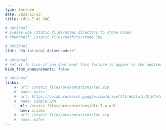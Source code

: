 ```yaml
---
type: lecture
date: 2021-11-23
title: (dlc-7.4) VAE

# optional
# please use /static_files/notes directory to store notes
# thumbnail: /static_files/path/to/image.jpg

# optional
tldr: "Variational Autoencoders"
  
# optional
# set it to true if you dont want this lecture to appear in the updates section
hide_from_announcments: false

# optional
links: 
    #- url: /static_files/presentations/lec.zip
    #  name: notes
    #- url: https://colab.research.google.com/drive/1f5-Ho5fwtn20_PCe1nw4PvaEr8BWsAJF?usp=sharing
    #  name: Simple GAN
    - url: /static_files/presentations/dlc-7.4.pdf
      name: slides
    #- url: /static_files/presentations/lec.zip
    #  name: other
---
```

